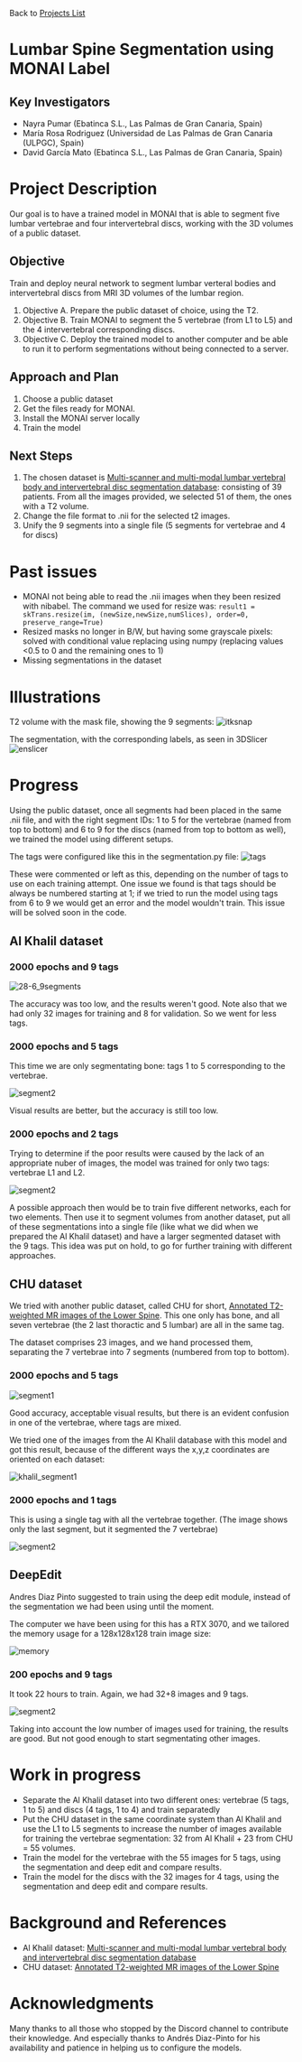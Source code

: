 Back to [Projects List](../../README.md#ProjectsList)

# Lumbar Spine Segmentation using MONAI Label

## Key Investigators

- Nayra Pumar (Ebatinca S.L., Las Palmas de Gran Canaria, Spain)
- María Rosa Rodriguez (Universidad de Las Palmas de Gran Canaria (ULPGC), Spain)
- David García Mato (Ebatinca S.L., Las Palmas de Gran Canaria, Spain)

# Project Description

Our goal is to have a trained model in MONAI that is able to segment five lumbar vertebrae and four intervertebral discs, working with the 3D volumes of a public dataset.

## Objective

Train and deploy neural network to segment lumbar verteral bodies and intervertebral discs from MRI 3D volumes of the lumbar region.

<!-- Describe here WHAT you would like to achieve (what you will have as end result). -->

1. Objective A. Prepare the public dataset of choice, using the T2.
1. Objective B. Train MONAI to segment the 5 vertebrae (from L1 to L5) and the 4 intervertebral corresponding discs.
1. Objective C. Deploy the trained model to another computer and be able to run it to perform segmentations without being connected to a server.

## Approach and Plan

<!-- Describe here HOW you would like to achieve the objectives stated above. -->
1. Choose a public dataset
1. Get the files ready for MONAI.
1. Install the MONAI server locally
1. Train the model

## Next Steps

<!-- Update this section as you make progress, describing of what you have ACTUALLY DONE. If there are specific steps that you could not complete then you can describe them here, too. -->

1. The chosen dataset is [Multi-scanner and multi-modal lumbar vertebral body and intervertebral disc segmentation database](https://www.nature.com/articles/s41597-022-01222-8): consisting of 39 patients. From all the images provided, we selected 51 of them, the ones with a T2 volume.
5. Change the file format to .nii for the selected t2 images.
6. Unify the 9 segments into a single file (5 segments for vertebrae and 4 for discs)

# Past issues

* MONAI not being able to read the .nii images when they been resized with nibabel.
The command we used for resize was:
`result1 = skTrans.resize(im, (newSize,newSize,numSlices), order=0, preserve_range=True)`
* Resized masks no longer in B/W, but having some grayscale pixels: solved with conditional value replacing using numpy (replacing values <0.5 to 0 and the remaining ones to 1)
* Missing segmentations in the dataset

# Illustrations
T2 volume with the mask file, showing the 9 segments:
![itksnap](https://user-images.githubusercontent.com/10054456/175941015-bf185cc4-26a3-4a4f-be3b-27df8afb8459.png)

The segmentation, with the corresponding labels, as seen in 3DSlicer
![enslicer](https://user-images.githubusercontent.com/10054456/175942464-395eb6f4-ec12-4aa4-b7ce-84d018b71d0a.png)

# Progress
Using the public dataset, once all segments had been placed in the same .nii file, and with the right segment IDs: 1 to 5 for the vertebrae (named from top to bottom) and 6 to 9 for the discs (named from top to bottom as well), we trained the model using different setups.

The tags were configured like this in the segmentation.py file:
![tags](https://user-images.githubusercontent.com/10054456/176892498-4861de87-7a71-4211-9a76-0eb7a4a39043.png)

These were commented or left as this, depending on the number of tags to use on each training attempt.
One issue we found is that tags should be always be numbered starting at 1; if we tried to run the model using tags from 6 to 9 we would get an error and the model wouldn't train. This issue will be solved soon in the code.

## Al Khalil dataset

### 2000 epochs and 9 tags

![28-6_9segments](https://user-images.githubusercontent.com/10054456/176892815-5271846d-851e-4514-8b4b-b10477245f51.png)

The accuracy was too low, and the results weren't good.
Note also that we had only 32 images for training and 8 for validation. So we went for less tags.

### 2000 epochs and 5 tags

This time we are only segmentating bone: tags 1 to 5 corresponding to the vertebrae.

![segment2](https://user-images.githubusercontent.com/10054456/176893062-551f3554-0034-4dbf-95cc-6cc4e9ace786.png)

Visual results are better, but the accuracy is still too low.

### 2000 epochs and 2 tags

Trying to determine if the poor results were caused by the lack of an appropriate nuber of images, the model was trained for only two tags: vertebrae L1 and L2.

![segment2](https://user-images.githubusercontent.com/10054456/176893289-1b939a24-148e-404d-adb5-8a77ce7c5074.png)

A possible approach then would be to train five different networks, each for two elements. Then use it to segment volumes from another dataset, put all of these segmentations into a single file (like what we did when we prepared the Al Khalil dataset) and have a larger segmented dataset with the 9 tags. This idea was put on hold, to go for further training with different approaches.

## CHU dataset

We tried with another public dataset, called CHU for short, [Annotated T2-weighted MR images of the Lower Spine](https://zenodo.org/record/22304#.Yr7nSXZ_paY). This one only has bone, and all seven vertebrae (the 2 last thoractic and 5 lumbar) are all in the same tag.

The dataset comprises 23 images, and we hand processed them, separating the 7 vertebrae into 7 segments (numbered from top to bottom).

### 2000 epochs and 5 tags

![segment1](https://user-images.githubusercontent.com/10054456/176894231-347433ef-7f32-4305-b8f7-f5d9fb1824fe.png)

Good accuracy, acceptable visual results, but there is an evident confusion in one of the vertebrae, where tags are mixed.

We tried one of the images from the Al Khalil database with this model and got this result, because of the different ways the x,y,z coordinates are oriented on each dataset:

![khalil_segment1](https://user-images.githubusercontent.com/10054456/176894487-0f7004e8-7092-4426-900f-99e9733ba67d.png)

### 2000 epochs and 1 tags

This is using a single tag with all the vertebrae together. (The image shows only the last segment, but it segmented the 7 vertebrae)

![segment2](https://user-images.githubusercontent.com/10054456/176894556-7abd7914-a819-4d46-8f1a-235d85f73842.png)

## DeepEdit

Andres Diaz Pinto suggested to train using the deep edit module, instead of the segmentation we had been using until the moment.

The computer we have been using for this has a RTX 3070, and we tailored the memory usage for a 128x128x128 train image size:

![memory](https://user-images.githubusercontent.com/10054456/176895054-9c704015-7430-4712-aaf1-dade605f515a.png)

### 200 epochs and 9 tags

It took 22 hours to train. Again, we had 32+8 images and 9 tags.

![segment2](https://user-images.githubusercontent.com/10054456/176895201-30ee5d15-dec5-42cf-b72a-beef0a546efd.png)

Taking into account the low number of images used for training, the results are good. But not good enough to start segmentating other images.

# Work in progress

* Separate the Al Khalil dataset into two different ones: vertebrae (5 tags, 1 to 5) and discs (4 tags, 1 to 4) and train separatedly
* Put the CHU dataset in the same coordinate system than Al Khalil and use the L1 to L5 segments to increase the number of images available for training the vertebrae segmentation: 32 from Al Khalil + 23 from CHU = 55 volumes. 
* Train the model for the vertebrae with the 55 images for 5 tags, using the segmentation and deep edit and compare results.
* Train the model for the discs with the 32 images for 4 tags, using the segmentation and deep edit and compare results.

# Background and References

<!-- If you developed any software, include link to the source code repository. If possible, also add links to sample data, and to any relevant publications. -->
* Al Khalil dataset: [Multi-scanner and multi-modal lumbar vertebral body and intervertebral disc segmentation database](https://www.nature.com/articles/s41597-022-01222-8) 
* CHU dataset: [Annotated T2-weighted MR images of the Lower Spine](https://zenodo.org/record/22304#.Yr7nSXZ_paY)

# Acknowledgments

Many thanks to all those who stopped by the Discord channel to contribute their knowledge. And especially thanks to Andrés Diaz-Pinto for his availability and patience in helping us to configure the models.
